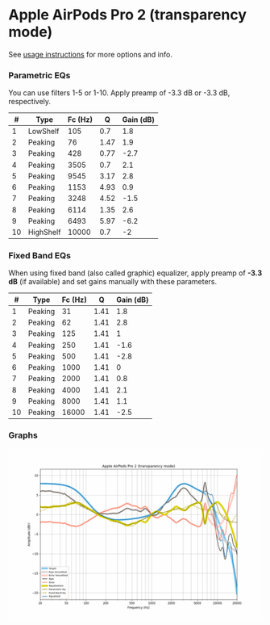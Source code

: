 # Apple AirPods Pro 2 (transparency mode)
See [usage instructions](https://github.com/jaakkopasanen/AutoEq#usage) for more options and info.

### Parametric EQs
You can use filters 1-5 or 1-10. Apply preamp of -3.3 dB or -3.3 dB, respectively.

|   # | Type      |   Fc (Hz) |    Q |   Gain (dB) |
|-----|-----------|-----------|------|-------------|
|   1 | LowShelf  |       105 | 0.7  |         1.8 |
|   2 | Peaking   |        76 | 1.47 |         1.9 |
|   3 | Peaking   |       428 | 0.77 |        -2.7 |
|   4 | Peaking   |      3505 | 0.7  |         2.1 |
|   5 | Peaking   |      9545 | 3.17 |         2.8 |
|   6 | Peaking   |      1153 | 4.93 |         0.9 |
|   7 | Peaking   |      3248 | 4.52 |        -1.5 |
|   8 | Peaking   |      6114 | 1.35 |         2.6 |
|   9 | Peaking   |      6493 | 5.97 |        -6.2 |
|  10 | HighShelf |     10000 | 0.7  |        -2   |

### Fixed Band EQs
When using fixed band (also called graphic) equalizer, apply preamp of **-3.3 dB** (if available) and set gains manually with these parameters.

|   # | Type    |   Fc (Hz) |    Q |   Gain (dB) |
|-----|---------|-----------|------|-------------|
|   1 | Peaking |        31 | 1.41 |         1.8 |
|   2 | Peaking |        62 | 1.41 |         2.8 |
|   3 | Peaking |       125 | 1.41 |         1   |
|   4 | Peaking |       250 | 1.41 |        -1.6 |
|   5 | Peaking |       500 | 1.41 |        -2.8 |
|   6 | Peaking |      1000 | 1.41 |         0   |
|   7 | Peaking |      2000 | 1.41 |         0.8 |
|   8 | Peaking |      4000 | 1.41 |         2.1 |
|   9 | Peaking |      8000 | 1.41 |         1.1 |
|  10 | Peaking |     16000 | 1.41 |        -2.5 |

### Graphs
![](./Apple%20AirPods%20Pro%202%20(transparency%20mode).png)

